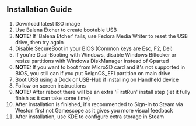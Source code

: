 <h2>Installation Guide</h2>

<ol>
  <li>Download latest ISO image</li>
  <li>Use Balena Etcher to create bootable USB</li>
  <li>
    <b>NOTE:</b> If 'Balena Etcher' fails, use Fedora Media Writer to reset the USB
    drive, then try again
  </li>
  <li>
    Disable SecureBoot in your BIOS
    <span>(Common keys are Esc, F2, Del)</span>
  </li>
  <li>
    If you're Dual-Booting with Windows, disable Windows Bitlocker or resize
    partitions with Windows DiskManager instead of Gparted
  </li>
  <li>
    <b>NOTE:</b> If you want to boot from MicroSD card and it's not supported in
    BIOS, you still can if you put ReignOS_EFI partition on main drive
  </li>
  <li>Boot USB using a Dock or USB-Hub if installing on Handheld device</li>
  <li>Follow on screen instructions</li>
  <li>
    <b>NOTE:</b> After reboot there will be an extra 'FirstRun' install step (let
    it fully finish as it can take some time)
  </li>
  <li>
    After installation is finished, it's recommended to Sign-In to Steam via
    Weston first not Gamescope as it gives you more visual feedback
  </li>
  <li>After installation, use KDE to configure extra storage in Steam</li>
</ol>
